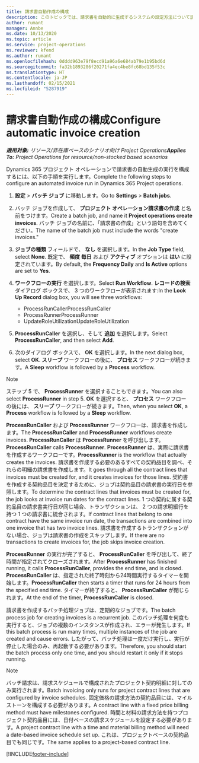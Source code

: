 ```yaml
---
title: 請求書自動作成の構成
description: このトピックでは、請求書を自動的に生成するシステムの設定方法について説明します。
author: rumant
manager: Annbe
ms.date: 10/13/2020
ms.topic: article
ms.service: project-operations
ms.reviewer: kfend
ms.author: rumant
ms.openlocfilehash: 0dddd963e79f8ecd91a96a6e684ab79e1b95bd6d
ms.sourcegitcommit: fa32b1893286f20271fa4ec4be8fc68bd135f53c
ms.translationtype: HT
ms.contentlocale: ja-JP
ms.lasthandoff: 02/15/2021
ms.locfileid: "5287919"
---
```

# <a name="configure-automatic-invoice-creation"></a><span data-ttu-id="b7a62-103">請求書自動作成の構成</span><span class="sxs-lookup"><span data-stu-id="b7a62-103">Configure automatic invoice creation</span></span>

<span data-ttu-id="b7a62-104">_**適用対象:** リソース/非在庫ベースのシナリオ向け Project Operations_</span><span class="sxs-lookup"><span data-stu-id="b7a62-104">_**Applies To:** Project Operations for resource/non-stocked based scenarios_</span></span>


<span data-ttu-id="b7a62-105">Dynamics 365 プロジェクト オペレーションで請求書の自動生成の実行を構成するには、以下の手順を実行します。</span><span class="sxs-lookup"><span data-stu-id="b7a62-105">Complete the following steps to configure an automated invoice run in Dynamics 365 Project operations.</span></span>

1. <span data-ttu-id="b7a62-106">**設定** > **バッチ ジョブ** に移動します。</span><span class="sxs-lookup"><span data-stu-id="b7a62-106">Go to **Settings** > **Batch jobs**.</span></span>
2. <span data-ttu-id="b7a62-107">バッチ ジョブを作成して、 **プロジェクト オペレーション請求書の作成** と名前をつけます。</span><span class="sxs-lookup"><span data-stu-id="b7a62-107">Create a batch job, and name it **Project operations create invoices**.</span></span> <span data-ttu-id="b7a62-108">バッチ ジョブの名前に、「請求書の作成」という語句を含めてください。</span><span class="sxs-lookup"><span data-stu-id="b7a62-108">The name of the batch job must include the words "create invoices."</span></span>
3. <span data-ttu-id="b7a62-109">**ジョブの種類** フィールドで、 **なし** を選択します。</span><span class="sxs-lookup"><span data-stu-id="b7a62-109">In the **Job Type** field, select **None**.</span></span> <span data-ttu-id="b7a62-110">既定で、 **頻度 毎日** および **アクティブ** オプションは **はい** に設定されています。</span><span class="sxs-lookup"><span data-stu-id="b7a62-110">By default, the **Frequency Daily** and **Is Active** options are set to **Yes**.</span></span>
4. <span data-ttu-id="b7a62-111">**ワークフローの実行** を選択します。</span><span class="sxs-lookup"><span data-stu-id="b7a62-111">Select **Run Workflow**.</span></span> <span data-ttu-id="b7a62-112">**レコードの検索** ダイアログ ボックスで、 3 つのワークフローが表示されます:</span><span class="sxs-lookup"><span data-stu-id="b7a62-112">In the **Look Up Record** dialog box, you will see three workflows:</span></span>

    - <span data-ttu-id="b7a62-113">ProcessRunCaller</span><span class="sxs-lookup"><span data-stu-id="b7a62-113">ProcessRunCaller</span></span>
    - <span data-ttu-id="b7a62-114">ProcessRunner</span><span class="sxs-lookup"><span data-stu-id="b7a62-114">ProcessRunner</span></span>
    - <span data-ttu-id="b7a62-115">UpdateRoleUtilization</span><span class="sxs-lookup"><span data-stu-id="b7a62-115">UpdateRoleUtilization</span></span>

5. <span data-ttu-id="b7a62-116">**ProcessRunCaller** を選択し、そして **追加** を選択します。</span><span class="sxs-lookup"><span data-stu-id="b7a62-116">Select **ProcessRunCaller**, and then select **Add**.</span></span>
6. <span data-ttu-id="b7a62-117">次のダイアログ ボックスで、 **OK** を選択します。</span><span class="sxs-lookup"><span data-stu-id="b7a62-117">In the next dialog box, select **OK**.</span></span> <span data-ttu-id="b7a62-118">**スリープ** ワークフローの後に、 **プロセス** ワークフローが続きます。</span><span class="sxs-lookup"><span data-stu-id="b7a62-118">A **Sleep** workflow is followed by a **Process** workflow.</span></span>

  > [!NOTE]
  > <span data-ttu-id="b7a62-119">ステップ 5 で、 **ProcessRunner** を選択することもできます。</span><span class="sxs-lookup"><span data-stu-id="b7a62-119">You can also select **ProcessRunner** in step 5.</span></span> <span data-ttu-id="b7a62-120">**OK** を選択すると、 **プロセス** ワークフロー の後には、 **スリープ** ワークフローが続きます。</span><span class="sxs-lookup"><span data-stu-id="b7a62-120">Then, when you select **OK**, a **Process** workflow is followed by a **Sleep** workflow.</span></span>

<span data-ttu-id="b7a62-121">**ProcessRunCaller** および **ProcessRunner** ワークフローは、請求書を作成します。</span><span class="sxs-lookup"><span data-stu-id="b7a62-121">The **ProcessRunCaller** and **ProcessRunner** workflows create invoices.</span></span> <span data-ttu-id="b7a62-122">**ProcessRunCaller** は **ProcessRunner** を呼び出します。</span><span class="sxs-lookup"><span data-stu-id="b7a62-122">**ProcessRunCaller** calls **ProcessRunner**.</span></span> <span data-ttu-id="b7a62-123">**ProcessRunner** は、実際に請求書を作成するワークフローです。</span><span class="sxs-lookup"><span data-stu-id="b7a62-123">**ProcessRunner** is the workflow that actually creates the invoices.</span></span> <span data-ttu-id="b7a62-124">請求書を作成する必要のあるすべての契約品目を調べ、それらの明細の請求書を作成します。</span><span class="sxs-lookup"><span data-stu-id="b7a62-124">It goes through all the contract lines that invoices must be created for, and it creates invoices for those lines.</span></span> <span data-ttu-id="b7a62-125">契約書を作成する契約品目を決定するために、ジョブは契約品目の請求書の実行日を参照します。</span><span class="sxs-lookup"><span data-stu-id="b7a62-125">To determine the contract lines that invoices must be created for, the job looks at invoice run dates for the contract lines.</span></span> <span data-ttu-id="b7a62-126">1 つの契約に属する契約品目の請求書実行日が同じ場合、トランザクションは、 2 つの請求明細行を持つ 1 つの請求書に統合されます。</span><span class="sxs-lookup"><span data-stu-id="b7a62-126">If contract lines that belong to one contract have the same invoice run date, the transactions are combined into one invoice that has two invoice lines.</span></span> <span data-ttu-id="b7a62-127">請求書を作成するトランザクションがない場合、ジョブは請求書の作成をスキップします。</span><span class="sxs-lookup"><span data-stu-id="b7a62-127">If there are no transactions to create invoices for, the job skips invoice creation.</span></span>

<span data-ttu-id="b7a62-128">**ProcessRunner** の実行が完了すると、 **ProcessRunCaller** を呼び出して、終了時間が指定されてクローズされます。</span><span class="sxs-lookup"><span data-stu-id="b7a62-128">After **ProcessRunner** has finished running, it calls **ProcessRunCaller**, provides the end time, and is closed.</span></span> <span data-ttu-id="b7a62-129">**ProcessRunCaller** は、指定された終了時刻から24時間実行するタイマーを開始します。</span><span class="sxs-lookup"><span data-stu-id="b7a62-129">**ProcessRunCaller** then starts a timer that runs for 24 hours from the specified end time.</span></span> <span data-ttu-id="b7a62-130">タイマーが終了すると、 **ProcessRunCaller** が閉じられます。</span><span class="sxs-lookup"><span data-stu-id="b7a62-130">At the end of the timer, **ProcessRunCaller** is closed.</span></span>

<span data-ttu-id="b7a62-131">請求書を作成するバッチ処理ジョブは、定期的なジョブです。</span><span class="sxs-lookup"><span data-stu-id="b7a62-131">The batch process job for creating invoices is a recurrent job.</span></span> <span data-ttu-id="b7a62-132">このバッチ処理を何度も実行すると、ジョブの複数のインスタンスが作成され、エラーが発生します。</span><span class="sxs-lookup"><span data-stu-id="b7a62-132">If this batch process is run many times, multiple instances of the job are created and cause errors.</span></span> <span data-ttu-id="b7a62-133">したがって、バッチ処理は一度だけ実行し、実行が停止した場合のみ、再起動する必要があります。</span><span class="sxs-lookup"><span data-stu-id="b7a62-133">Therefore, you should start the batch process only one time, and you should restart it only if it stops running.</span></span>

> [!NOTE]
> <span data-ttu-id="b7a62-134">バッチ請求は、請求スケジュールで構成されたプロジェクト契約明細に対してのみ実行されます。</span><span class="sxs-lookup"><span data-stu-id="b7a62-134">Batch invoicing only runs for project contract lines that are configured by invoice schedules.</span></span> <span data-ttu-id="b7a62-135">固定価格の請求方法の契約品目には、マイルストーンを構成する必要があります。</span><span class="sxs-lookup"><span data-stu-id="b7a62-135">A contract line with a fixed price billing method must have milestones configured.</span></span> <span data-ttu-id="b7a62-136">時間と材料の請求方法を持つプロジェクト契約品目には、日付ベースの請求スケジュールを設定する必要があります。</span><span class="sxs-lookup"><span data-stu-id="b7a62-136">A project contract line with a time and material billing method will need a date-based invoice schedule set up.</span></span> <span data-ttu-id="b7a62-137">これは、プロジェクトベースの契約品目でも同じです。</span><span class="sxs-lookup"><span data-stu-id="b7a62-137">The same applies to a project-based contract line.</span></span>     


[!INCLUDE[footer-include](../includes/footer-banner.md)]